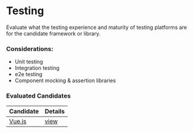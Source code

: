 # Testing

Evaluate what the testing experience and maturity of testing platforms are for the candidate framework or library.

### Considerations:

- Unit testing 
- Integration testing 
- e2e testing 
- Component mocking & assertion libraries 


### Evaluated Candidates

| Candidate        | Details                |
| ---------------- | ---------------------- |
| [Vue.js](/vuejs) | [view](/vuejs/testing) |
